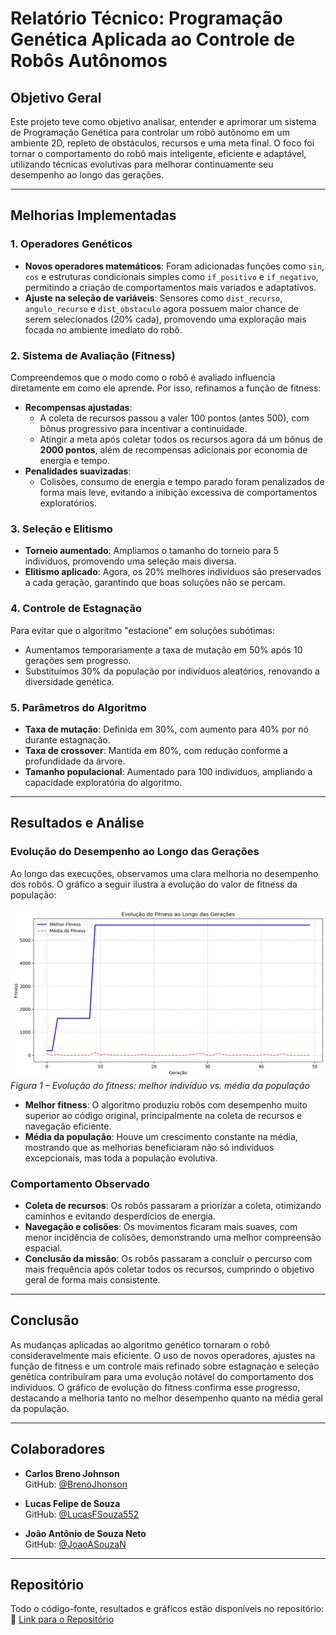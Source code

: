 # Relatório Técnico: Programação Genética Aplicada ao Controle de Robôs Autônomos

## Objetivo Geral

Este projeto teve como objetivo analisar, entender e aprimorar um sistema de Programação Genética para controlar um robô autônomo em um ambiente 2D, repleto de obstáculos, recursos e uma meta final. O foco foi tornar o comportamento do robô mais inteligente, eficiente e adaptável, utilizando técnicas evolutivas para melhorar continuamente seu desempenho ao longo das gerações.

---

## Melhorias Implementadas

### 1. Operadores Genéticos

- **Novos operadores matemáticos**: Foram adicionadas funções como `sin`, `cos` e estruturas condicionais simples como `if_positivo` e `if_negativo`, permitindo a criação de comportamentos mais variados e adaptativos.
- **Ajuste na seleção de variáveis**: Sensores como `dist_recurso`, `angulo_recurso` e `dist_obstaculo` agora possuem maior chance de serem selecionados (20% cada), promovendo uma exploração mais focada no ambiente imediato do robô.

### 2. Sistema de Avaliação (Fitness)

Compreendemos que o modo como o robô é avaliado influencia diretamente em como ele aprende. Por isso, refinamos a função de fitness:

- **Recompensas ajustadas**:
  - A coleta de recursos passou a valer 100 pontos (antes 500), com bônus progressivo para incentivar a continuidade.
  - Atingir a meta após coletar todos os recursos agora dá um bônus de **2000 pontos**, além de recompensas adicionais por economia de energia e tempo.
- **Penalidades suavizadas**:
  - Colisões, consumo de energia e tempo parado foram penalizados de forma mais leve, evitando a inibição excessiva de comportamentos exploratórios.

### 3. Seleção e Elitismo

- **Torneio aumentado**: Ampliamos o tamanho do torneio para 5 indivíduos, promovendo uma seleção mais diversa.
- **Elitismo aplicado**: Agora, os 20% melhores indivíduos são preservados a cada geração, garantindo que boas soluções não se percam.

### 4. Controle de Estagnação

Para evitar que o algoritmo "estacione" em soluções subótimas:

- Aumentamos temporariamente a taxa de mutação em 50% após 10 gerações sem progresso.
- Substituímos 30% da população por indivíduos aleatórios, renovando a diversidade genética.

### 5. Parâmetros do Algoritmo

- **Taxa de mutação**: Definida em 30%, com aumento para 40% por nó durante estagnação.
- **Taxa de crossover**: Mantida em 80%, com redução conforme a profundidade da árvore.
- **Tamanho populacional**: Aumentado para 100 indivíduos, ampliando a capacidade exploratória do algoritmo.

---

## Resultados e Análise

### Evolução do Desempenho ao Longo das Gerações

Ao longo das execuções, observamos uma clara melhoria no desempenho dos robôs. O gráfico a seguir ilustra a evolução do valor de fitness da população:

![Gráfico de Evolução do Fitness](evolucao_fitness_robo.png)  
*Figura 1 – Evolução do fitness: melhor indivíduo vs. média da população*

- **Melhor fitness**: O algoritmo produziu robôs com desempenho muito superior ao código original, principalmente na coleta de recursos e navegação eficiente.
- **Média da população**: Houve um crescimento constante na média, mostrando que as melhorias beneficiaram não só indivíduos excepcionais, mas toda a população evolutiva.

### Comportamento Observado

- **Coleta de recursos**: Os robôs passaram a priorizar a coleta, otimizando caminhos e evitando desperdícios de energia.
- **Navegação e colisões**: Os movimentos ficaram mais suaves, com menor incidência de colisões, demonstrando uma melhor compreensão espacial.
- **Conclusão da missão**: Os robôs passaram a concluir o percurso com mais frequência após coletar todos os recursos, cumprindo o objetivo geral de forma mais consistente.

---

## Conclusão

As mudanças aplicadas ao algoritmo genético tornaram o robô consideravelmente mais eficiente. O uso de novos operadores, ajustes na função de fitness e um controle mais refinado sobre estagnação e seleção genética contribuíram para uma evolução notável do comportamento dos indivíduos. O gráfico de evolução do fitness confirma esse progresso, destacando a melhoria tanto no melhor desempenho quanto na média geral da população.

---

## Colaboradores

- **Carlos Breno Johnson**  
  GitHub: [@BrenoJhonson](https://github.com/BrenoJhonson)

- **Lucas Felipe de Souza**  
  GitHub: [@LucasFSouza552](https://github.com/LucasFSouza552)

- **João Antônio de Souza Neto**  
  GitHub: [@JoaoASouzaN](https://github.com/JoaoASouzaN)

---

## Repositório

Todo o código-fonte, resultados e gráficos estão disponíveis no repositório:  
🔗 [Link para o Repositório](https://github.com/BrenoJhonson/Progressao-Genetica.git)
